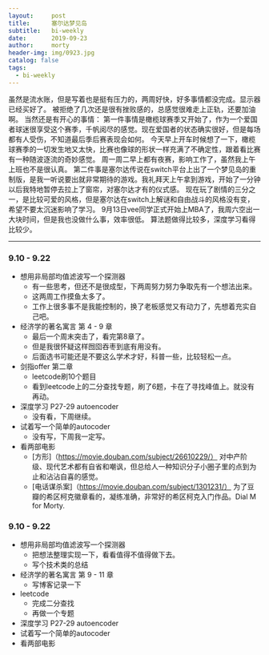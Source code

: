 ```yaml
---
layout:     post
title:      塞尔达梦见岛
subtitle:   bi-weekly
date:       2019-09-23
author:     morty
header-img: img/0923.jpg
catalog: false
tags:
  - bi-weekly
---
```

虽然是流水账，但是写着也是挺有压力的，两周好快，好多事情都没完成。显示器已经买好了。
被拒绝了几次还是很有挫败感的，总感觉很难走上正轨，还要加油啊。
当然还是有开心的事情：
第一件事情是橄榄球赛季又开始了，作为一个爱国者球迷很享受这个赛季，千帆阅尽的感觉。现在爱国者的状态确实很好，但是每场都有人受伤，不知道最后季后赛表现会如何。
今天早上开车时候想了一下，橄榄球赛季的一切发生地又太快，比赛也像球的形状一样充满了不确定性，跟着看比赛有一种随波逐流的奇妙感觉。
周一周二早上都有夜赛，影响工作了，虽然我上午上班也不是很认真。
第二件事是塞尔达传说在switch平台上出了一个梦见岛的重制版，是我一听说要出就非常期待的游戏。我礼拜天上午拿到游戏，开始了一分钟以后我特地暂停去拉上了窗帘，对塞尔达才有的仪式感。
现在玩了剧情的三分之一，是比较可爱的风格，但是塞尔达在switch上解谜和自由战斗的风格没有变，希望不要太沉迷影响了学习。
9月13日vee同学正式开始上MBA了，我周六空出一大块时间，但是我也没做什么事，效率很低。
算法题做得比较多，深度学习看得比较少。

***

### 9.10 - 9.22
- 想用非局部均值滤波写一个探测器
  + 有一些思考，但还不是很成型，下两周努力努力争取先有一个想法出来。
  + 这两周工作摸鱼太多了。
  + 工作上很多事不是我能控制的，换了老板感觉又有动力了，先想着充实自己吧。
- 经济学的著名寓言 第 4 - 9 章
  + 最后一个周末突击了，看完第8章了。
  + 但是我很怀疑这样囫囵吞枣到底有用没有。
  + 后面选书可能还是不要这么学术才好，科普一些，比较轻松一点。
- 剑指offer 第二章
  + leetcode刷10个题目
  + 看到leetcode上的二分查找专题，刷了6题，卡在了寻找峰值上。就没有再动。
- 深度学习 P27-29 autoencoder
  + 没有看，下周继续。
- 试着写一个简单的autocoder
  + 没有写，下周我一定写。
- 看两部电影
  + [方形]（https://movie.douban.com/subject/26610229/）  对中产阶级、现代艺术都有自省和嘲讽，但总给人一种知识分子小圈子里的点到为止和沾沾自喜的感觉。
  + [电话谋杀案]（https://movie.douban.com/subject/1301231/） 为了豆瓣的希区柯克徽章看的，凝练准确，非常好的希区柯克入门作品。Dial M for Morty.   

### 9.10 - 9.22
- 想用非局部均值滤波写一个探测器
  + 把想法整理实现一下，看看值得不值得做下去。
  + 写个技术类的总结
- 经济学的著名寓言 第 9 - 11 章
  + 写博客记录一下
- leetcode 
  + 完成二分查找  
  + 再做一个专题  
- 深度学习 P27-29 autoencoder 
- 试着写一个简单的autocoder
- 看两部电影
